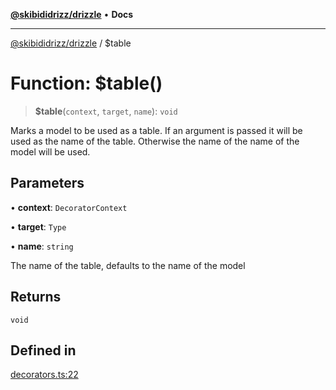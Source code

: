 [**@skibididrizz/drizzle**](../README.md) • **Docs**

***

[@skibididrizz/drizzle](../README.md) / $table

# Function: $table()

> **$table**(`context`, `target`, `name`): `void`

Marks a model to be used as a table.  If an argument is
passed it will be used as the name of the table.  Otherwise the name of the
name of the model will be used.

## Parameters

• **context**: `DecoratorContext`

• **target**: `Type`

• **name**: `string`

The name of the table, defaults to the name of the model

## Returns

`void`

## Defined in

[decorators.ts:22](https://github.com/skibididrizz/main/blob/def61ef5794ebf1ee607e686f105a6c585684916/packages/drizzle/src/decorators.ts#L22)
